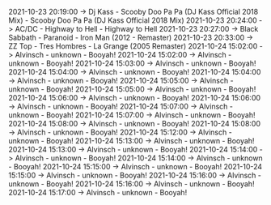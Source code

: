 2021-10-23 20:19:00 -> Dj Kass - Scooby Doo Pa Pa (DJ Kass Official 2018 Mix) - Scooby Doo Pa Pa (DJ Kass Official 2018 Mix)
2021-10-23 20:24:00 -> AC/DC - Highway to Hell - Highway to Hell
2021-10-23 20:27:00 -> Black Sabbath - Paranoid - Iron Man (2012 - Remaster)
2021-10-23 20:33:00 -> ZZ Top - Tres Hombres - La Grange (2005 Remaster)
2021-10-24 15:02:00 -> Alvinsch - unknown - Booyah!
2021-10-24 15:02:00 -> Alvinsch - unknown - Booyah!
2021-10-24 15:03:00 -> Alvinsch - unknown - Booyah!
2021-10-24 15:04:00 -> Alvinsch - unknown - Booyah!
2021-10-24 15:04:00 -> Alvinsch - unknown - Booyah!
2021-10-24 15:05:00 -> Alvinsch - unknown - Booyah!
2021-10-24 15:05:00 -> Alvinsch - unknown - Booyah!
2021-10-24 15:06:00 -> Alvinsch - unknown - Booyah!
2021-10-24 15:06:00 -> Alvinsch - unknown - Booyah!
2021-10-24 15:07:00 -> Alvinsch - unknown - Booyah!
2021-10-24 15:07:00 -> Alvinsch - unknown - Booyah!
2021-10-24 15:08:00 -> Alvinsch - unknown - Booyah!
2021-10-24 15:08:00 -> Alvinsch - unknown - Booyah!
2021-10-24 15:12:00 -> Alvinsch - unknown - Booyah!
2021-10-24 15:13:00 -> Alvinsch - unknown - Booyah!
2021-10-24 15:13:00 -> Alvinsch - unknown - Booyah!
2021-10-24 15:14:00 -> Alvinsch - unknown - Booyah!
2021-10-24 15:14:00 -> Alvinsch - unknown - Booyah!
2021-10-24 15:15:00 -> Alvinsch - unknown - Booyah!
2021-10-24 15:15:00 -> Alvinsch - unknown - Booyah!
2021-10-24 15:16:00 -> Alvinsch - unknown - Booyah!
2021-10-24 15:16:00 -> Alvinsch - unknown - Booyah!
2021-10-24 15:17:00 -> Alvinsch - unknown - Booyah!
